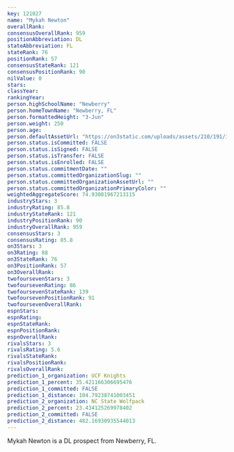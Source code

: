 ```yaml
---
key: 121027
name: "Mykah Newton"
overallRank: 
consensusOverallRank: 959
positionAbbreviation: DL
stateAbbreviation: FL
stateRank: 76
positionRank: 57
consensusStateRank: 121
consensusPositionRank: 90
nilValue: 0
stars: 
classYear: 
rankingYear: 
person.highSchoolName: "Newberry"
person.homeTownName: "Newberry, FL"
person.formattedHeight: "3-Jun"
person.weight: 250
person.age: 
person.defaultAssetUrl: "https://on3static.com/uploads/assets/210/191/191210.png"
person.status.isCommitted: FALSE
person.status.isSigned: FALSE
person.status.isTransfer: FALSE
person.status.isEnrolled: FALSE
person.status.commitmentDate: ""
person.status.committedOrganizationSlug: ""
person.status.committedOrganizationAssetUrl: ""
person.status.committedOrganizationPrimaryColor: ""
weightedAggregateScore: 74.93081967213115
industryStars: 3
industryRating: 85.8
industryStateRank: 121
industryPositionRank: 90
industryOverallRank: 959
consensusStars: 3
consensusRating: 85.8
on3Stars: 3
on3Rating: 88
on3StateRank: 76
on3PositionRank: 57
on3OverallRank: 
twofoursevenStars: 3
twofoursevenRating: 86
twofoursevenStateRank: 139
twofoursevenPositionRank: 91
twofoursevenOverallRank: 
espnStars: 
espnRating: 
espnStateRank: 
espnPositionRank: 
espnOverallRank: 
rivalsStars: 3
rivalsRating: 5.6
rivalsStateRank: 
rivalsPositionRank: 
rivalsOverallRank: 
prediction_1_organization: UCF Knights
prediction_1_percent: 35.421166306695476
prediction_1_committed: FALSE
prediction_1_distance: 104.79238741003451
prediction_2_organization: NC State Wolfpack
prediction_2_percent: 23.434125269978402
prediction_2_committed: FALSE
prediction_2_distance: 482.16930935544013
---
```

Mykah Newton is a DL prospect from Newberry, FL.